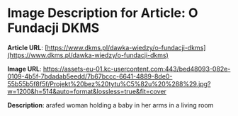 # Image Description for Article: O Fundacji DKMS
**Article URL**: [https://www.dkms.pl/dawka-wiedzy/o-fundacji-dkms](https://www.dkms.pl/dawka-wiedzy/o-fundacji-dkms)

**Image URL**: https://assets-eu-01.kc-usercontent.com:443/bed48093-082e-0109-4b5f-7bdadab5eedd/7b67bccc-6641-4889-8de0-55b55b5f8f5f/Projekt%20bez%20tytu%C5%82u%20%288%29.jpg?w=1200&h=514&auto=format&lossless=true&fit=cover

**Description**: arafed woman holding a baby in her arms in a living room
